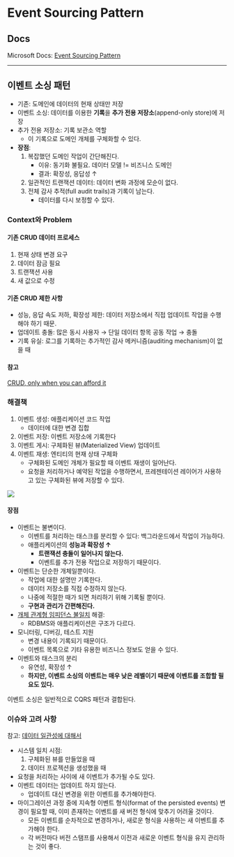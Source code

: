 # Event Sourcing Pattern

## Docs

Microsoft Docs: [Event Sourcing Pattern](https://docs.microsoft.com/ko-kr/azure/architecture/patterns/event-sourcing)

---

## 이벤트 소싱 패턴

- 기존: 도메인에 데이터의 현재 상태만 저장
- 이벤트 소싱: 데이터를 이용한 **기록**을 **추가 전용 저장소**(append-only store)에 저장
- 추가 전용 저장소: 기록 보관소 역할
  - 이 기록으로 도메인 개체를 구체화할 수 있다.
- **장점**:
  1. 복잡했던 도메인 작업이 간단해진다.
     - 이유: 동기화 불필요. 데이터 모델 != 비즈니스 도메인
     - 결과: 확장성, 응답성 ↑
  1. 일관적인 트랜잭션 데이터: 데이터 변화 과정에 모순이 없다.
  1. 전체 감사 추적(full audit trails)과 기록이 남는다.
     - 데이터를 다시 보정할 수 있다.

### Context와 Problem

#### 기존 CRUD 데이터 프로세스

1. 현재 상태 변경 요구
1. 데이터 잠금 필요
1. 트랜잭션 사용
1. 새 값으로 수정

#### 기존 CRUD 제한 사항

- 성능, 응답 속도 저하, 확장성 제한: 데이터 저장소에서 직접 업데이트 작업을 수행해야 하기 때문.
- 업데이트 충돌: 많은 동시 사용자 → 단일 데이터 항목 공동 작업 → 충돌
- 기록 유실: 로그를 기록하는 추가적인 감사 메커니즘(auditing mechanism)이 없을 때

#### 참고

[CRUD, only when you can afford it](https://docs.microsoft.com/ko-kr/archive/blogs/maarten_mullender/crud-only-when-you-can-afford-it-revisited)

### 해결책

1. 이벤트 생성: 애플리케이션 코드 작업
   - 데이터에 대한 변경 집합
1. 이벤트 저장: 이벤트 저장소에 기록한다
1. 이벤트 게시: 구체화된 뷰(Materialized View) 업데이트 
1. 이벤트 재생: 엔티티의 현재 상태 구체화
   - 구체화된 도메인 개체가 필요할 때 이벤트 재생이 일어난다. 
   - 요청을 처리하거나 예약된 작업을 수행하면서, 프레젠테이션 레이어가 사용하고 있는 구체화된 뷰에 저장할 수 있다.

![](https://docs.microsoft.com/ko-kr/azure/architecture/patterns/_images/event-sourcing-overview.png)

#### 장점

- 이벤트는 불변이다. 
  - 이벤트를 처리하는 태스크를 분리할 수 있다: 백그라운드에서 작업이 가능하다.
  - 애플리케이션의 **성능과 확장성 ↑**
    - **트랜잭션 충돌이 일어나지 않는다.**
    - 이벤트를 추가 전용 작업으로 저장하기 때문이다.
- 이벤트는 단순한 개체일뿐이다.
  - 작업에 대한 설명만 기록한다.
  - 데이터 저장소를 직접 수정하지 않는다.
  - 나중에 적절한 때가 되면 처리하기 위해 기록될 뿐이다.
  - **구현과 관리가 간편해진다.**
- [개체 관계형 임피던스 불일치](https://en.wikipedia.org/wiki/Object-relational_impedance_mismatch) 해결:
  - RDBMS와 애플리케이션은 구조가 다르다.
- 모니터링, 디버깅, 테스트 지원
  - 변경 내용이 기록되기 때문이다.
  - 이벤트 목록으로 기타 유용한 비즈니스 정보도 얻을 수 있다.
- 이벤트와 태스크의 분리
  - 유연성, 확장성 ↑
  - **하지만, 이벤트 소싱의 이벤트는 매우 낮은 레벨이기 때문에 이벤트를 조합할 필요도 있다.**

이벤트 소싱은 일반적으로 CQRS 패턴과 결합된다.

### 이슈와 고려 사항

참고: [데이터 일관성에 대해서](https://docs.microsoft.com/en-us/previous-versions/msp-n-p/dn589800(v=pandp.10)?redirectedfrom=MSDN)

- 시스템 일치 시점:
  1. 구체화된 뷰를 만들었을 때
  1. 데이터 프로젝션을 생성했을 때
- 요청을 처리하는 사이에 새 이벤트가 추가될 수도 있다.
- 이벤트 데이터는 업데이트 하지 않는다.
  - 업데이트 대신 변경을 위한 이벤트를 추가해야한다.
- 마이그레이션 과정 중에 지속형 이벤트 형식(format of the persisted events) 변경이 필요할 때, 이미 존재하는 이벤트를 새 버전 형식에 맞추기 어려울 것이다.
  - 모든 이벤트를 순차적으로 변경하거나, 새로운 형식을 사용하는 새 이벤트를 추가해야 한다.
  - 각 버전마다 버전 스탬프를 사용해서 이전과 새로운 이벤트 형식을 유지 관리하는 것이 좋다.



